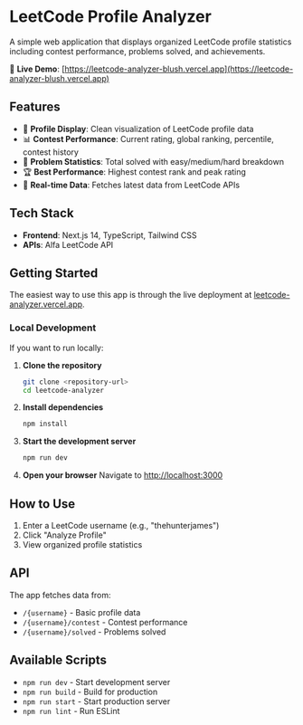 # LeetCode Profile Analyzer

A simple web application that displays organized LeetCode profile statistics including contest performance, problems solved, and achievements.

🚀 **Live Demo**: [https://leetcode-analyzer-blush.vercel.app](https://leetcode-analyzer-blush.vercel.app)

## Features

- 🎯 **Profile Display**: Clean visualization of LeetCode profile data
- 📊 **Contest Performance**: Current rating, global ranking, percentile, contest history
- 🔢 **Problem Statistics**: Total solved with easy/medium/hard breakdown
- 🏆 **Best Performance**: Highest contest rank and peak rating
- 🚀 **Real-time Data**: Fetches latest data from LeetCode APIs

## Tech Stack

- **Frontend**: Next.js 14, TypeScript, Tailwind CSS
- **APIs**: Alfa LeetCode API

## Getting Started

The easiest way to use this app is through the live deployment at [leetcode-analyzer.vercel.app](https://leetcode-analyzer.vercel.app).

### Local Development

If you want to run locally:

1. **Clone the repository**
   ```bash
   git clone <repository-url>
   cd leetcode-analyzer
   ```

2. **Install dependencies**
   ```bash
   npm install
   ```

3. **Start the development server**
   ```bash
   npm run dev
   ```

4. **Open your browser**
   Navigate to [http://localhost:3000](http://localhost:3000)

## How to Use

1. Enter a LeetCode username (e.g., "thehunterjames")
2. Click "Analyze Profile"
3. View organized profile statistics

## API

The app fetches data from:
- `/{username}` - Basic profile data
- `/{username}/contest` - Contest performance
- `/{username}/solved` - Problems solved

## Available Scripts

- `npm run dev` - Start development server
- `npm run build` - Build for production
- `npm run start` - Start production server
- `npm run lint` - Run ESLint
